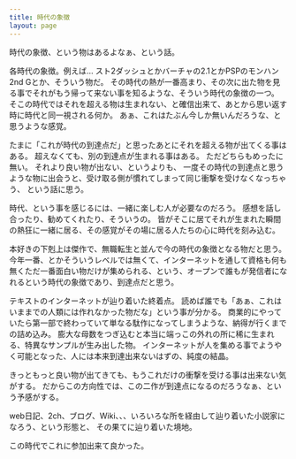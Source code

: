```yaml
---
title: 時代の象徴
layout: page
---
```


時代の象徴、という物はあるよなぁ、という話。

各時代の象徴。例えば…
スト2ダッシュとかバーチャの2.1とかPSPのモンハン2nd Gとか、そういう物だ。
その時代の熱が一番高まり、その次に出た物を見る事でそれがもう帰って来ない事を知るような、そういう時代の象徴の一つ。
そこの時代ではそれを超える物は生まれない、と確信出来て、あとから思い返す時に時代と同一視される何か。
あぁ、これはたぶん今しか無いんだろうな、と思うような感覚。

たまに「これが時代の到達点だ」と思ったあとにそれを超える物が出てくる事はある。
超えなくても、別の到達点が生まれる事はある。
ただどちらもめったに無い。
それより良い物が出ない、というよりも、
一度その時代の到達点と思うような物に出会うと、受け取る側が慣れてしまって同じ衝撃を受けなくなっちゃう、
という話に思う。

時代、という事を感じるには、一緒に楽しむ人が必要なのだろう。
感想を話し合ったり、勧めてくれたり、そういうの。
皆がそこに居てそれが生まれた瞬間の熱狂に一緒に居る、その感覚がその場に居る人たちの心に時代を刻み込む。

本好きの下剋上は傑作で、無職転生と並んで今の時代の象徴となる物だと思う。
今年一番、とかそういうレベルでは無くて、インターネットを通して資格も何も無くただ一番面白い物だけが集められる、という、オープンで誰もが発信者になれるという時代の象徴であり、到達点だと思う。

テキストのインターネットが辿り着いた終着点。
読めば誰でも「あぁ、これはいままでの人類には作れなかった物だな」という事が分かる。
商業的にやっていたら第一部で終わっていて単なる駄作になってしまうような、納得が行くまでの詰め込み。
膨大な母数をつぎ込むと本当に端っこの外れの所に稀に生まれる、特異なサンプルが生み出した物。
インターネットが人を集める事でようやく可能となった、人には本来到達出来ないはずの、純度の結晶。

きっともっと良い物が出てきても、もうこれだけの衝撃を受ける事は出来ない気がする。
だからこの方向性では、この二作が到達点になるのだろうなぁ、という予感がする。

web日記、2ch、ブログ、Wiki、、、いろいろな所を経由して辿り着いた小説家になろう、という形態と、
その果てに辿り着いた境地。

この時代でこれに参加出来て良かった。